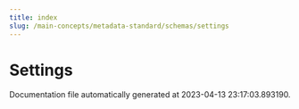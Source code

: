 ```yaml
---
title: index
slug: /main-concepts/metadata-standard/schemas/settings
---
```


# Settings

Documentation file automatically generated at 2023-04-13 23:17:03.893190.
